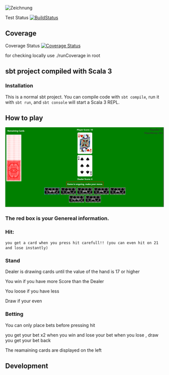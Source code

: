 
![Zeichnung](https://github.com/EugeniusE/BlackJack/assets/118937027/7e714177-a3fe-4244-a607-18e91f327393)


Test Status
[![BuildStatus](https://github.com/EugeniusE/BlackJack/actions/workflows/scala.yml/badge.svg)](https://github.com/EugeniusE/BlackJack/actions/workflows/scala.yml)
## Coverage 

Coverage Status [![Coverage Status](https://coveralls.io/repos/github/EugeniusE/BlackJack/badge.svg?branch=main)](https://coveralls.io/github/EugeniusE/BlackJack?branch=main)

for checking locally use ./runCoverage in root 

## sbt project compiled with Scala 3

### Installation

This is a normal sbt project. You can compile code with `sbt compile`, run it with `sbt run`, and `sbt console` will start a Scala 3 REPL.

## How to play

![Zeichnung](src/main/scala/resources/GUI.png)

### The red box is your Genereal information.

### Hit:
    you get a card when you press hit carefull!! (you can even hit on 21 and lose instantly)

### Stand

Dealer is drawing cards until the value of the hand is 17 or higher

You win if you have more Score than the Dealer 

You loose if you have less

Draw if your even 

### Betting

You can only place bets before pressing hit

you get your bet x2 when you win and lose your bet when you lose , draw you get your bet back

The reamaining cards are displayed on the left 


## Development

